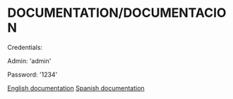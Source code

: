 # DOCUMENTATION/DOCUMENTACION

Credentials: 

Admin: 'admin'

Password: '1234'

[English documentation][English]
[Spanish documentation][Spanish]

[English]: /DOCUMENTATION/readme_eng.md
[Spanish]: /DOCUMENTATION/readme_esp.md
